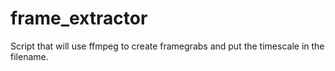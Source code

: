 # frame_extractor
Script that will use ffmpeg to create framegrabs and put the timescale in the filename.
